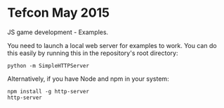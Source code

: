 Tefcon May 2015
===============

JS game development - Examples.

You need to launch a local web server for examples to work. You can do this easily by running this in the repository's root directory:

```
python -m SimpleHTTPServer
```

Alternatively, if you have Node and npm in your system:

```
npm install -g http-server
http-server
```

